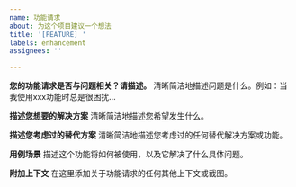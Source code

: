 ```yaml
---
name: 功能请求
about: 为这个项目建议一个想法
title: '[FEATURE] '
labels: enhancement
assignees: ''

---
```


**您的功能请求是否与问题相关？请描述。**
清晰简洁地描述问题是什么。例如：当我使用xxx功能时总是很困扰...

**描述您想要的解决方案**
清晰简洁地描述您希望发生什么。

**描述您考虑过的替代方案**
清晰简洁地描述您考虑过的任何替代解决方案或功能。

**用例场景**
描述这个功能将如何被使用，以及它解决了什么具体问题。

**附加上下文**
在这里添加关于功能请求的任何其他上下文或截图。 